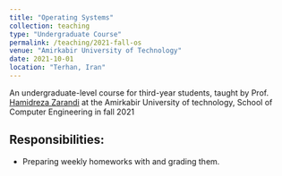 ```yaml
---
title: "Operating Systems"
collection: teaching
type: "Undergraduate Course"
permalink: /teaching/2021-fall-os
venue: "Amirkabir University of Technology"
date: 2021-10-01
location: "Terhan, Iran"
---
```


An undergraduate-level course for third-year students, taught by Prof. [Hamidreza Zarandi](https://scholar.google.com/citations?user=ZA9rRWAAAAAJ&hl=en) at the Amirkabir University of technology, School of Computer Engineering in fall 2021

## Responsibilities:
- Preparing weekly homeworks with and grading them.
